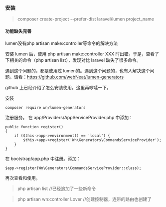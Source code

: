 ### 安装

> composer create-project --prefer-dist laravel/lumen project_name





#### 功能缺失完善

lumen没有php artisan make:controller等命令的解决方法

安装 lumen 后，使用 php artisan make:controller XXX 时出错。于是，查看了下相关的命令（php artisan list），发现对比 laravel 缺失了很多命令。

遇到这个问题的，都是使用过 lumen的。遇到这个问题的，也有人解决这个问题。请看：https://github.com/webNeat/lumen-generators

github 上已经介绍了怎么安装使用。这里再啰嗦一下。

安装
```
composer require wn/lumen-generators
```
注册服务。
在 app/Providers/AppServiceProvider.php 中添加：
```
public function register()
{
    if ($this->app->environment() == 'local') {
        $this->app->register('Wn\Generators\CommandsServiceProvider');
    }
}
```
在 bootstrap/app.php 中注册。添加：
```
$app->register(Wn\Generators\CommandsServiceProvider::class);
```
再次查看和使用。

> php artisan list 	//已经追加了一些新命令

> php artisan wn:controller Lover 	//创建控制器，连带的路由也创建了
